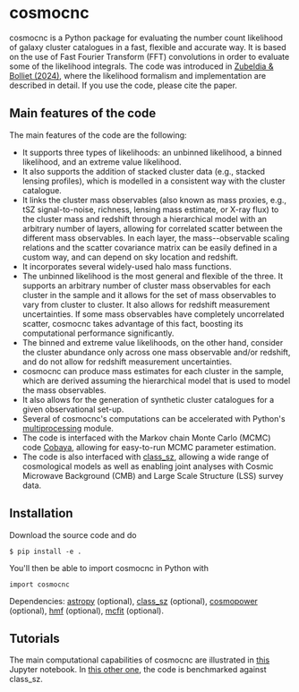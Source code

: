 # cosmocnc

cosmocnc is a Python package for evaluating the number count likelihood of galaxy cluster catalogues in a fast, flexible and accurate way. It is based on the use of Fast Fourier Transform (FFT) convolutions in order to evaluate some of the likelihood integrals. The code was introduced in [Zubeldia & Bolliet (2024)](https://arxiv.org/abs/2403.09589), where the likelihood formalism and   implementation are described in detail. If you use the code, please cite the paper.

## Main features of the code

The main features of the code are the following:

- It supports three types of likelihoods: an unbinned likelihood, a binned likelihood, and an extreme value likelihood.
- It also supports the addition of stacked cluster data (e.g., stacked lensing profiles), which is modelled in a consistent way with the cluster catalogue.
- It links the cluster mass observables (also known as mass proxies, e.g., tSZ signal-to-noise, richness, lensing mass estimate, or X-ray flux) to the cluster mass and redshift through a hierarchical model with an arbitrary number of layers, allowing for correlated scatter between the different mass observables. In each layer, the mass--observable scaling relations and the scatter covariance matrix can be easily defined in a custom way, and can depend on sky location and redshift.
- It incorporates several widely-used halo mass functions.
- The unbinned likelihood is the most general and flexible of the three. It supports an arbitrary number of cluster mass observables for each cluster in the sample and it allows for the set of mass observables to vary from cluster to cluster. It also allows for redshift measurement uncertainties. If some mass observables have completely uncorrelated scatter, cosmocnc takes advantage of this fact, boosting its computational performance significantly.
- The binned and extreme value likelihoods, on the other hand, consider the cluster abundance only across one mass observable and/or redshift, and do not allow for redshift measurement uncertainties.
- cosmocnc can produce mass estimates for each cluster in the sample, which are derived assuming the hierarchical model that is used to model the mass observables.
- It also allows for the generation of synthetic cluster catalogues for a given observational set-up.
- Several of cosmocnc's computations can be accelerated with Python's [multiprocessing](https://docs.python.org/3/library/multiprocessing.html) module.
- The code is interfaced with the Markov chain Monte Carlo (MCMC) code [Cobaya](https://cobaya.readthedocs.io/en/latest/), allowing for easy-to-run MCMC parameter estimation.
- The code is also interfaced with [class_sz](https://github.com/CLASS-SZ/class_sz), allowing a wide range of cosmological models as well as enabling joint analyses with Cosmic Microwave Background (CMB) and Large Scale Structure (LSS) survey data.

## Installation

Download the source code and do 
```
$ pip install -e .
```
You'll then be able to import cosmocnc in Python with
```
import cosmocnc
```
Dependencies: [astropy](https://www.astropy.org) (optional), [class_sz](https://github.com/CLASS-SZ/class_sz) (optional), [cosmopower](https://github.com/cosmopower-organization) (optional), [hmf](https://hmf.readthedocs.io) (optional), [mcfit](https://github.com/eelregit/mcfit) (optional).

## Tutorials

The main computational capabilities of cosmocnc are illustrated in [this](https://github.com/inigozubeldia/cosmocnc/blob/main/tutorials/cosmocnc_tutorial.ipynb) Jupyter notebook. In [this other one](https://github.com/inigozubeldia/cosmocnc/blob/main/tutorials/cosmocnc_so_benchmark_class_sz.ipynb), the code is benchmarked against class_sz.
